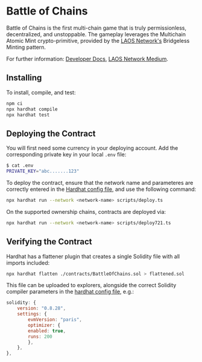 # Battle of Chains

Battle of Chains is the first multi-chain game that is truly permissionless, decentralized, and unstoppable. The gameplay leverages the Multichain Atomic Mint crypto-primitive, provided by the [LAOS Network's](https://laosnetwork.io/) Bridgeless Minting pattern.

For further information: [Developer Docs](https://docs.laosnetwork.io/), [LAOS Network Medium](https://medium.com/laosnetwork).

## Installing

To install, compile, and test:

```bash
npm ci
npx hardhat compile
npx hardhat test
```

## Deploying the Contract

You will first need some currency in your deploying account. Add the corresponding private key in your local `.env` file:
```bash
$ cat .env
PRIVATE_KEY="abc.......123"
```

To deploy the contract, ensure that the network name and parameteres are correctly entered in the [Hardhat config file](./hardhat.config.ts), and use the following command:
```bash
npx hardhat run --network <network-name> scripts/deploy.ts
```

On the supported ownership chains, contracts are deployed via:
```bash
npx hardhat run --network <network-name> scripts/deploy721.ts
```

## Verifying the Contract


Hardhat has a flattener plugin that creates a single Solidity file with all imports included:
```bash
npx hardhat flatten ./contracts/BattleOfChains.sol > flattened.sol
```
This file can be uploaded to explorers, alongside the correct Solidity compiler parameters in the [hardhat config file](./hardhat.config.ts), e.g.:
```javascript
solidity: {
    version: "0.8.28",
    settings: {
        evmVersion: "paris",
        optimizer: {
        enabled: true,
        runs: 200
        },
    },
},
```
